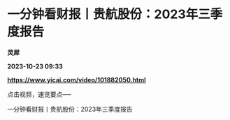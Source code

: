 # 一分钟看财报丨贵航股份：2023年三季度报告
**灵犀**

**2023-10-23 09:33**

**https://www.yicai.com/video/101882050.html**

点击视频，速览要点──

一分钟看财报丨贵航股份：2023年三季度报告